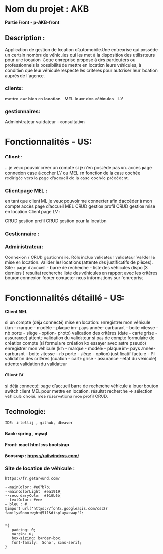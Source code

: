 # Nom du projet : AKB
**Partie Front - p-AKB-front**



## Description : 
Application de gestion de location d’automobile.Une entreprise qui possède un certain nombre de véhicules qui les met à la disposition des utilisateurs pour une location. Cette entreprise propose à des particuliers ou professionnels la possibilité de mettre en location leurs véhicules, à condition que leur véhicule respecte les critères pour autoriser leur location auprès de l'agence.

### clients:    
mettre leur bien en location - MEL
louer des véhicules - LV
### gestionnaires:
Administrateur
validateur
    -	consultation

# Fonctionnalités - US:
### Client : 
…je veux pouvoir créer un compte si je n’en possède pas un. 
accès page connexion 
case à cocher LV ou MEL
en fonction de la case cochée redirigée vers la page d’accueil de la case cochée précédent.

### Client page MEL : 
en tant que client ML je veux pouvoir me connecter afin d’accéder à mon compte
accès page d’accueil MEL 
CRUD gestion profil
CRUD gestion mise en location
		Client page LV : 

CRUD gestion profil
CRUD gestion pour la location

### Gestionnaire :
### Administrateur:
Connexion / CRUD gestionnaire.
Rôle inclus validateur 
validateur
Valider la mise en location.
Valider les locations (attente des justificatifs de pièces).
Site :
page d’accueil - barre de recherche - liste des véhicules dispo (3 derniers )
resultat recherche liste des véhicules en rapport avec les critères
bouton connexion
footer contacter nous informations sur l’entreprise


# Fonctionnalités détaillé - US:
#### Client  MEL
si un compte (déjà connecté)
mise en location: 
enregistrer mon véhicule (km - marque - modèle - plaque im- pays année- carburant - boite vitesse - nb porte - siège -  option- photo)
validation des critères (date - carte grise - assurance)
attente validation du validateur
si pas de compte 
formulaire de création compte (si formulaire création ko essayer avec autre pseudo)
enregistrer mon véhicule (km - marque - modèle - plaque im- pays année- carburant - boite vitesse - nb porte - siège -  option)
justificatif facture - PI  
validation des critères (cuation - carte grise - assurance - etat du véhicule)
attente validation du validateur
#### Client LV
si déjà connecté:
page d’accueil barre de recherche véhicule à louer
bouton switch client MEL pour mettre en location.
résultat recherche -> sélection véhicule choisi.
mes réservations
mon profil CRUD.

## Technologie:  
	IDE: intellij , github, dbeaver
#### Back: spring , mysql
#### Front: react html css bootstrap 



#### Boostrap : https://tailwindcss.com/

### Site de location de véhicule : 
	https://fr.getaround.com/

    --mainColor: #e07b7b;
    --mainColorLight: #ea1919;
    --secondaryColor: #918b8b;
    --textColor: #eee
    — bleu : #
    @import url('https://fonts.googleapis.com/css2?family=Sono:wght@511&display=swap');


    *{
       padding: 0;
       margin: 0;
       box-sizing: border-box;
       font-family: 'Sono', sans-serif;
    }
